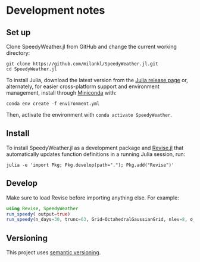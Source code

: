 # Development notes

## Set up

Clone SpeedyWeather.jl from GitHub and change the current working directory:

```
git clone https://github.com/milankl/SpeedyWeather.jl.git
cd SpeedyWeather.jl
```

To install Julia, download the latest version from the [Julia release page](https://julialang.org/downloads/) or, alternately, for easier cross-platform support and environment management, install through [Miniconda](https://docs.conda.io/en/latest/miniconda.html) with:

```
conda env create -f environment.yml
```

Then, activate the environment with `conda activate SpeedyWeather`.


## Install

To install SpeedyWeather.jl as a development package and [Revise.jl](https://github.com/timholy/Revise.jl) that automatically updates function definitions in a running Julia session, run:

```
julia -e 'import Pkg; Pkg.develop(path="."); Pkg.add("Revise")'
```


## Develop

Make sure to load Revise before importing anything else. For example:

```julia
using Revise, SpeedyWeather
run_speedy( output=true)
run_speedy(n_days=30, trunc=63, Grid=OctahedralGaussianGrid, nlev=8, σ_levels_half=[0.000, 0.050, 0.140, 0.260, 0.420, 0.600, 0.770, 0.900, 1.000], output=true)
```  


## Versioning

This project uses [semantic versioning](https://semver.org/).
